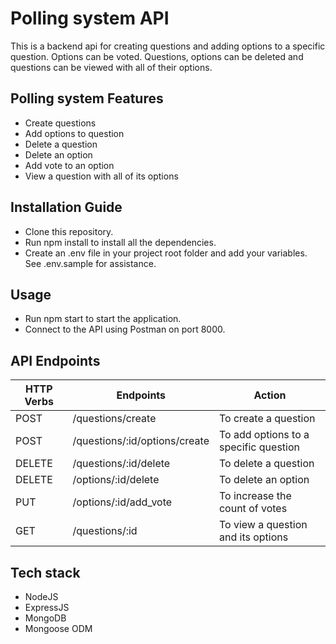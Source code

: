 # Polling system API

This is a backend api for creating questions and adding options to a specific question. Options can be voted. Questions, options can be deleted and questions can be viewed with all of their options.


## Polling system Features

- Create questions
- Add options to question
- Delete a question
- Delete an option
- Add vote to an option
- View a question with all of its options

## Installation Guide

- Clone this repository.
- Run npm install to install all the dependencies.
- Create an .env file in your project root folder and add your variables. See .env.sample for assistance.

## Usage

- Run npm start to start the application.
- Connect to the API using Postman on port 8000.

## API Endpoints

| HTTP Verbs | Endpoints                          | Action                                 |
| ---------- | -----------------------------------| -------------------------------------- |
| POST       | /questions/create                  | To create a  question                  |
| POST       | /questions/:id/options/create      | To add options to a specific question  |
| DELETE     | /questions/:id/delete              | To delete a question                   |
| DELETE     | /options/:id/delete                | To delete an option                    |
| PUT        | /options/:id/add_vote              | To increase the count of votes         |
| GET        | /questions/:id                     | To view a question and its options     |

## Tech stack
* NodeJS
* ExpressJS
* MongoDB
* Mongoose ODM
